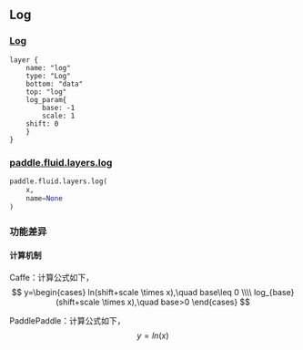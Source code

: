 ## Log


### [Log](http://caffe.berkeleyvision.org/tutorial/layers/log.html)
```
layer {
    name: "log"
    type: "Log"
    bottom: "data"
    top: "log"
    log_param{
        base: -1
        scale: 1
	shift: 0
    }
}
```


### [paddle.fluid.layers.log](http://paddlepaddle.org/documentation/docs/zh/1.3/api_cn/layers_cn.html#permalink-93-log)
```python
paddle.fluid.layers.log(
    x,
    name=None
)
```  

### 功能差异
#### 计算机制

Caffe：计算公式如下，  
$$
y=\begin{cases}
ln(shift+scale \times x),\quad base\leq 0 \\\\
log_{base}(shift+scale \times x),\quad base>0
\end{cases}
$$               
             
PaddlePaddle：计算公式如下，
$$y=ln(x)$$
